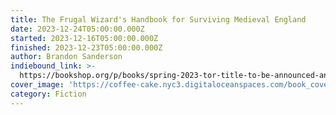 ```yaml
---
title: The Frugal Wizard's Handbook for Surviving Medieval England
date: 2023-12-24T05:00:00.000Z
started: 2023-12-16T05:00:00.000Z
finished: 2023-12-23T05:00:00.000Z
author: Brandon Sanderson
indiebound_link: >-
  https://bookshop.org/p/books/spring-2023-tor-title-to-be-announced-announced/19018160
cover_image: 'https://coffee-cake.nyc3.digitaloceanspaces.com/book_covers/2023/frugal.jpg'
category: Fiction
---
```


